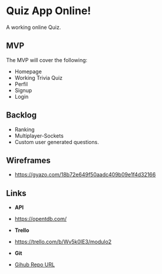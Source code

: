 # Quiz App Online!
A working online Quiz.


## MVP
The MVP will cover the following:

-   Homepage
-   Working Trivia Quiz
-   Perfil
-   Signup
-   Login


## Backlog
-  Ranking
-  Multiplayer-Sockets
-  Custom user generated questions.

## Wireframes
- https://gyazo.com/18b72e649f50aadc409b09e1f4d32166

## Links
- **API**
- https://opentdb.com/

- **Trello**
- https://trello.com/b/Wv5k0IE3/modulo2

- **Git**

- [Gihub Repo URL](https://github.com/AndreuSCK/Project2/)
